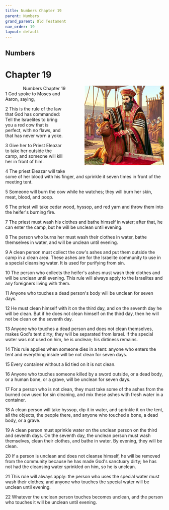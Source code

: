 ```yaml
---
title: Numbers Chapter 19
parent: Numbers
grand_parent: Old Testament
nav_order: 19
layout: default
---
```


## Numbers

# Chapter 19

<div style="clear: both; text-align: right;">
    <div style="max-width: 50%; height: auto; float: right; margin: 0 0 10px 10px; padding-left: 10%;">
        <img src="/assets/Image/Numbers/500/19.jpg" alt="Numbers Chapter 19" class="chapter-image">
    </div>
    <figcaption style="font-size: 14px; text-align: right;">Numbers Chapter 19</figcaption>
</div>
1 God spoke to Moses and Aaron, saying,

2 This is the rule of the law that God has commanded: Tell the Israelites to bring you a red cow that is perfect, with no flaws, and that has never worn a yoke.

3 Give her to Priest Eleazar to take her outside the camp, and someone will kill her in front of him.

4 The priest Eleazar will take some of her blood with his finger, and sprinkle it seven times in front of the meeting tent.

5 Someone will burn the cow while he watches; they will burn her skin, meat, blood, and poop.

6 The priest will take cedar wood, hyssop, and red yarn and throw them into the heifer's burning fire.

7 The priest must wash his clothes and bathe himself in water; after that, he can enter the camp, but he will be unclean until evening.

8 The person who burns her must wash their clothes in water, bathe themselves in water, and will be unclean until evening.

9 A clean person must collect the cow's ashes and put them outside the camp in a clean area. These ashes are for the Israelite community to use in a special cleansing water. It is used for purifying from sin.

10 The person who collects the heifer's ashes must wash their clothes and will be unclean until evening. This rule will always apply to the Israelites and any foreigners living with them.

11 Anyone who touches a dead person's body will be unclean for seven days.

12 He must clean himself with it on the third day, and on the seventh day he will be clean. But if he does not clean himself on the third day, then he will not be clean on the seventh day.

13 Anyone who touches a dead person and does not clean themselves, makes God's tent dirty; they will be separated from Israel. If the special water was not used on him, he is unclean; his dirtiness remains.

14 This rule applies when someone dies in a tent: anyone who enters the tent and everything inside will be not clean for seven days.

15 Every container without a lid tied on it is not clean.

16 Anyone who touches someone killed by a sword outside, or a dead body, or a human bone, or a grave, will be unclean for seven days.

17 For a person who is not clean, they must take some of the ashes from the burned cow used for sin cleaning, and mix these ashes with fresh water in a container.

18 A clean person will take hyssop, dip it in water, and sprinkle it on the tent, all the objects, the people there, and anyone who touched a bone, a dead body, or a grave.

19 A clean person must sprinkle water on the unclean person on the third and seventh days. On the seventh day, the unclean person must wash themselves, clean their clothes, and bathe in water. By evening, they will be clean.

20 If a person is unclean and does not cleanse himself, he will be removed from the community because he has made God's sanctuary dirty; he has not had the cleansing water sprinkled on him, so he is unclean.

21 This rule will always apply: the person who uses the special water must wash their clothes; and anyone who touches the special water will be unclean until evening.

22 Whatever the unclean person touches becomes unclean, and the person who touches it will be unclean until evening.


